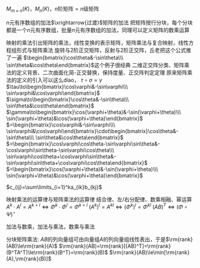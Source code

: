 $M_{m\times n}(K)$，$M_n(K)$，$n$阶矩阵$=n$级矩阵

$n$元有序数组的加法$\xrightarrow{过渡}$矩阵的加法
把矩阵按行分块，每个分块都是一个$n$元有序数组，批量$n$元有序数组的加法，同理可以定义矩阵的数乘运算

映射的乘法引出矩阵的乘法，线性变换的表示矩阵，矩阵乘法与复合映射，线性方程组形式与矩阵乘法
旋转与2阶正交矩阵，反射与2阶正交阵，丘老把这个公式推了一遍
$\begin{bmatrix}\cos\theta&-\sin\theta\\\ \sin\theta&\cos\theta\end{bmatrix}$这个例子很经典
二维正交阵分类、矩阵乘法的定义背景、二次曲面化简-正交替换，保持度量、正交阵判定定理
原来矩阵乘法的定义的引入可以这么diao，
$\tau\circ\sigma=\gamma$
$\tau\to\begin{bmatrix}\cos\varphi&-\sin\varphi\\\ \sin\varphi&\cos\varphi\end{bmatrix}$
$\sigma\to\begin{bmatrix}\cos\theta&-\sin\theta\\\ \sin\theta&\cos\theta\end{bmatrix}$
$\gamma\to\begin{bmatrix}\cos(\varphi+\theta)&-\sin(\varphi+\theta)\\\ \sin(\varphi+\theta)&\cos(\varphi+\theta)\end{bmatrix}$
$=\begin{bmatrix}\cos\varphi&-\sin\varphi\\\ \sin\varphi&\cos\varphi\end{bmatrix}\cdot\begin{bmatrix}\cos\theta&-\sin\theta\\\ \sin\theta&\cos\theta\end{bmatrix}$
$=\begin{bmatrix}\cos\varphi\cos\theta-\sin\varphi\sin\theta&-\cos\varphi\sin\theta-\sin\varphi\cos\theta\\\ \sin\varphi\cos\theta+\cos\varphi\sin\theta&-\sin\varphi\sin\theta+\cos\varphi\cos\theta\end{bmatrix}$
$=\begin{bmatrix}\cos(\varphi+\theta)&-\sin(\varphi+\theta)\\\ \sin(\varphi+\theta)&\cos(\varphi+\theta)\end{bmatrix}$

$c_{ij}=\sum\limits_{i=1}^ka_{ik}b_{kj}$

映射乘法的运算律与矩阵乘法的运算律
结合律、左/右分配律、数乘相融、幂运算
$A^k\cdot A^l=A^{k+l}\iff\Phi^k\cdot\Phi^l=\Phi^{k+l}$
$(A^k)^l=A^{kl}\iff(\Phi^k)^l=\Phi^{kl}$
$(AB)^T\iff(\Phi\circ\Psi)^\star$

加法与数乘，加法与乘法，数乘与乘法

分块矩阵乘法: $AB$的列向量组可由向量组$A$的列向量组线性表出，于是$\rm{rank}(AB)\le\rm{rank}(A)$
$\rm{rank}(AB)=\rm{rank}[(AB)^T]=\rm{rank}(B^TA^T)\le\rm{rank}(B^T)=\rm{rank}(B)$
$\rm{rank}(AB)\le\min[\rm{rank}(A),\rm{rank}(B)]$

